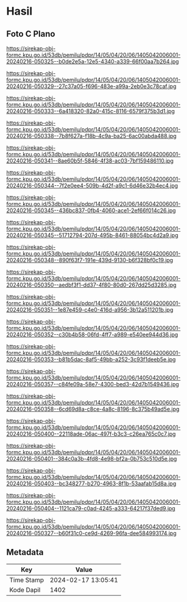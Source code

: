 # Hasil

## Foto C Plano

https://sirekap-obj-formc.kpu.go.id/53db/pemilu/pdpr/14/05/04/20/06/1405042006001-20240216-050325--b0de2e5a-12e5-4340-a339-66f00aa7b264.jpg

https://sirekap-obj-formc.kpu.go.id/53db/pemilu/pdpr/14/05/04/20/06/1405042006001-20240216-050329--27c37a05-f696-483e-a99a-2eb0e3c78caf.jpg

https://sirekap-obj-formc.kpu.go.id/53db/pemilu/pdpr/14/05/04/20/06/1405042006001-20240216-050333--6a418320-82a0-415c-8116-6579f375b3d1.jpg

https://sirekap-obj-formc.kpu.go.id/53db/pemilu/pdpr/14/05/04/20/06/1405042006001-20240216-050338--7b8f627a-f18b-4c9a-ba25-6ac00abda488.jpg

https://sirekap-obj-formc.kpu.go.id/53db/pemilu/pdpr/14/05/04/20/06/1405042006001-20240216-050341--8ae60b5f-5846-4f38-ac03-7bf159486110.jpg

https://sirekap-obj-formc.kpu.go.id/53db/pemilu/pdpr/14/05/04/20/06/1405042006001-20240216-050344--7f2e0ee4-509b-4d2f-a9c1-6d46e32b4ec4.jpg

https://sirekap-obj-formc.kpu.go.id/53db/pemilu/pdpr/14/05/04/20/06/1405042006001-20240216-050345--436bc837-0fb4-4060-ace1-2ef66f014c26.jpg

https://sirekap-obj-formc.kpu.go.id/53db/pemilu/pdpr/14/05/04/20/06/1405042006001-20240216-050345--51712794-207d-495b-8461-88054bc4d2a9.jpg

https://sirekap-obj-formc.kpu.go.id/53db/pemilu/pdpr/14/05/04/20/06/1405042006001-20240216-050348--890f63f7-191e-439d-9130-b6f328bf0c19.jpg

https://sirekap-obj-formc.kpu.go.id/53db/pemilu/pdpr/14/05/04/20/06/1405042006001-20240216-050350--aedbf3f1-dd37-4f80-80d0-267dd25d3285.jpg

https://sirekap-obj-formc.kpu.go.id/53db/pemilu/pdpr/14/05/04/20/06/1405042006001-20240216-050351--1e87e459-c4e0-416d-a956-3b12a511201b.jpg

https://sirekap-obj-formc.kpu.go.id/53db/pemilu/pdpr/14/05/04/20/06/1405042006001-20240216-050352--c30b4b58-06fd-4ff7-a989-e540ee944d36.jpg

https://sirekap-obj-formc.kpu.go.id/53db/pemilu/pdpr/14/05/04/20/06/1405042006001-20240216-050353--b81b5dac-8af5-49bb-a252-3c93f1deeb5e.jpg

https://sirekap-obj-formc.kpu.go.id/53db/pemilu/pdpr/14/05/04/20/06/1405042006001-20240216-050357--c84fe09a-58e7-4300-bed3-42d7b1549436.jpg

https://sirekap-obj-formc.kpu.go.id/53db/pemilu/pdpr/14/05/04/20/06/1405042006001-20240216-050358--6cd69d8a-c8ce-4a8c-8196-8c375b49ad5e.jpg

https://sirekap-obj-formc.kpu.go.id/53db/pemilu/pdpr/14/05/04/20/06/1405042006001-20240216-050400--22118ade-06ac-497f-b3c3-c26ea765c0c7.jpg

https://sirekap-obj-formc.kpu.go.id/53db/pemilu/pdpr/14/05/04/20/06/1405042006001-20240216-050401--384c0a3b-4fd8-4e98-bf2a-0b753c510d5e.jpg

https://sirekap-obj-formc.kpu.go.id/53db/pemilu/pdpr/14/05/04/20/06/1405042006001-20240216-050403--bc348277-b270-4963-8f1b-53aafab15d8a.jpg

https://sirekap-obj-formc.kpu.go.id/53db/pemilu/pdpr/14/05/04/20/06/1405042006001-20240216-050404--1121ca79-c0ad-4245-a333-64217f37ded9.jpg

https://sirekap-obj-formc.kpu.go.id/53db/pemilu/pdpr/14/05/04/20/06/1405042006001-20240216-050327--b60f31c0-ce9d-4269-96fa-dee584993174.jpg


## Metadata

| Key        | Value               |
| ---------- | ------------------- |
| Time Stamp | 2024-02-17 13:05:41 |
| Kode Dapil | 1402                |



